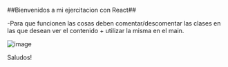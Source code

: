 ##Bienvenidos a mi ejercitacion con React##

-Para que funcionen las cosas deben comentar/descomentar las clases en las que desean ver el contenido + utilizar la misma en el main.

![image](https://github.com/MaxiCattaneoCvetic/React/assets/101187172/bd449397-b181-4919-858b-5f3463dd7fd7)



Saludos!
